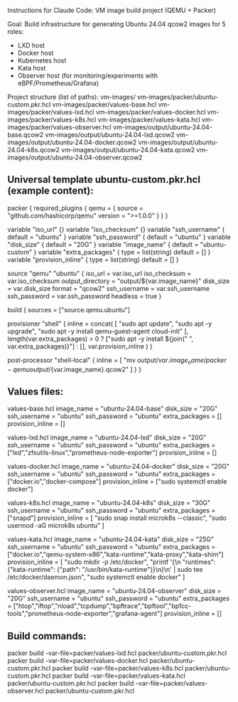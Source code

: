Instructions for Claude Code: VM image build project (QEMU + Packer)

Goal:
Build infrastructure for generating Ubuntu 24.04 qcow2 images for 5 roles:
- LXD host
- Docker host
- Kubernetes host
- Kata host
- Observer host (for monitoring/experiments with eBPF/Prometheus/Grafana)

Project structure (list of paths):
vm-images/
vm-images/packer/ubuntu-custom.pkr.hcl
vm-images/packer/values-base.hcl
vm-images/packer/values-lxd.hcl
vm-images/packer/values-docker.hcl
vm-images/packer/values-k8s.hcl
vm-images/packer/values-kata.hcl
vm-images/packer/values-observer.hcl
vm-images/output/ubuntu-24.04-base.qcow2
vm-images/output/ubuntu-24.04-lxd.qcow2
vm-images/output/ubuntu-24.04-docker.qcow2
vm-images/output/ubuntu-24.04-k8s.qcow2
vm-images/output/ubuntu-24.04-kata.qcow2
vm-images/output/ubuntu-24.04-observer.qcow2

Universal template ubuntu-custom.pkr.hcl (example content):
-----------------------------------------------------------
packer {
  required_plugins {
    qemu = {
      source  = "github.com/hashicorp/qemu"
      version = ">=1.0.0"
    }
  }
}

variable "iso_url" {}
variable "iso_checksum" {}
variable "ssh_username" { default = "ubuntu" }
variable "ssh_password" { default = "ubuntu" }
variable "disk_size"    { default = "20G" }
variable "image_name"   { default = "ubuntu-custom" }
variable "extra_packages" {
  type    = list(string)
  default = []
}
variable "provision_inline" {
  type    = list(string)
  default = []
}

source "qemu" "ubuntu" {
  iso_url          = var.iso_url
  iso_checksum     = var.iso_checksum
  output_directory = "output/${var.image_name}"
  disk_size        = var.disk_size
  format           = "qcow2"
  ssh_username     = var.ssh_username
  ssh_password     = var.ssh_password
  headless         = true
}

build {
  sources = ["source.qemu.ubuntu"]

  provisioner "shell" {
    inline = concat(
      [
        "sudo apt update",
        "sudo apt -y upgrade",
        "sudo apt -y install qemu-guest-agent cloud-init"
      ],
      length(var.extra_packages) > 0 ? ["sudo apt -y install ${join(\" \", var.extra_packages)}"] : [],
      var.provision_inline
    )
  }

  post-processor "shell-local" {
    inline = [
      "mv output/${var.image_name}/packer-qemu output/${var.image_name}.qcow2"
    ]
  }
}

Values files:
-----------------------------------------------------------

values-base.hcl
image_name   = "ubuntu-24.04-base"
disk_size    = "20G"
ssh_username = "ubuntu"
ssh_password = "ubuntu"
extra_packages = []
provision_inline = []

values-lxd.hcl
image_name   = "ubuntu-24.04-lxd"
disk_size    = "20G"
ssh_username = "ubuntu"
ssh_password = "ubuntu"
extra_packages = ["lxd","zfsutils-linux","prometheus-node-exporter"]
provision_inline = []

values-docker.hcl
image_name   = "ubuntu-24.04-docker"
disk_size    = "20G"
ssh_username = "ubuntu"
ssh_password = "ubuntu"
extra_packages = ["docker.io","docker-compose"]
provision_inline = ["sudo systemctl enable docker"]

values-k8s.hcl
image_name   = "ubuntu-24.04-k8s"
disk_size    = "30G"
ssh_username = "ubuntu"
ssh_password = "ubuntu"
extra_packages = ["snapd"]
provision_inline = [
  "sudo snap install microk8s --classic",
  "sudo usermod -aG microk8s ubuntu"
]

values-kata.hcl
image_name   = "ubuntu-24.04-kata"
disk_size    = "25G"
ssh_username = "ubuntu"
ssh_password = "ubuntu"
extra_packages = ["docker.io","qemu-system-x86","kata-runtime","kata-proxy","kata-shim"]
provision_inline = [
  "sudo mkdir -p /etc/docker",
  "printf '{\\n  \"runtimes\": {\"kata-runtime\": {\"path\": \"/usr/bin/kata-runtime\"}}\\n}\\n' | sudo tee /etc/docker/daemon.json",
  "sudo systemctl enable docker"
]

values-observer.hcl
image_name   = "ubuntu-24.04-observer"
disk_size    = "20G"
ssh_username = "ubuntu"
ssh_password = "ubuntu"
extra_packages = ["htop","iftop","nload","tcpdump","bpftrace","bpftool","bpfcc-tools","prometheus-node-exporter","grafana-agent"]
provision_inline = []

Build commands:
-----------------------------------------------------------
packer build -var-file=packer/values-lxd.hcl packer/ubuntu-custom.pkr.hcl
packer build -var-file=packer/values-docker.hcl packer/ubuntu-custom.pkr.hcl
packer build -var-file=packer/values-k8s.hcl packer/ubuntu-custom.pkr.hcl
packer build -var-file=packer/values-kata.hcl packer/ubuntu-custom.pkr.hcl
packer build -var-file=packer/values-observer.hcl packer/ubuntu-custom.pkr.hcl
